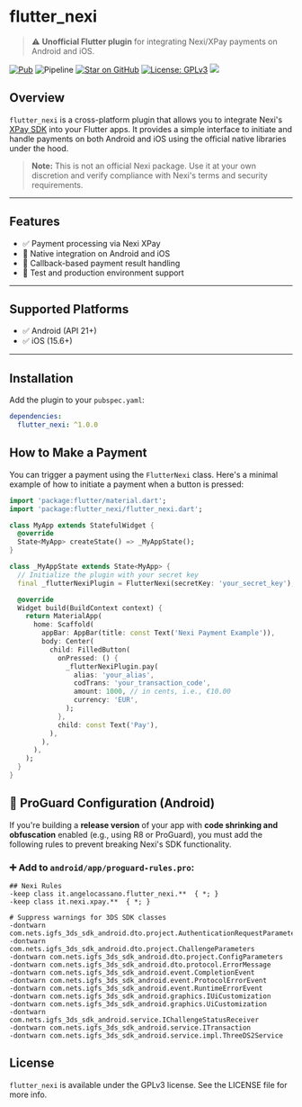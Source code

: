 # flutter_nexi

> ⚠️ **Unofficial Flutter plugin** for integrating Nexi/XPay payments on Android and iOS.

[![Pub](https://img.shields.io/pub/v/flutter_nexi.svg)](https://pub.dev/packages/flutter_nexi)
![Pipeline](https://github.com/AngeloAvv/flutter_nexi/workflows/Pipeline/badge.svg)
[![Star on GitHub](https://img.shields.io/github/stars/AngeloAvv/flutter_nexi.svg?style=flat&logo=github&colorB=deeppink&label=stars)](https://github.com/AngeloAvv/flutter_nexi)
[![License: GPLv3](https://img.shields.io/badge/license-GPLv3-purple.svg)](https://www.gnu.org/licenses/gpl-3.0.html)
[![](https://img.shields.io/static/v1?label=Sponsor&message=%E2%9D%A4&logo=GitHub&color=%23fe8e86)](https://github.com/sponsors/AngeloAvv)

## Overview

`flutter_nexi` is a cross-platform plugin that allows you to integrate Nexi's [XPay SDK](https://developer.nexi.it/) into your Flutter apps. It provides a simple interface to initiate and handle payments on both Android and iOS using the official native libraries under the hood.

> **Note:** This is not an official Nexi package. Use it at your own discretion and verify compliance with Nexi's terms and security requirements.

---

## Features

- ✅ Payment processing via Nexi XPay
- 📱 Native integration on Android and iOS
- 🔁 Callback-based payment result handling
- 🧪 Test and production environment support

---

## Supported Platforms

- ✅ Android (API 21+)
- ✅ iOS (15.6+)

---

## Installation

Add the plugin to your `pubspec.yaml`:

```yaml
dependencies:
  flutter_nexi: ^1.0.0
```

## How to Make a Payment

You can trigger a payment using the `FlutterNexi` class. Here's a minimal example of how to initiate a payment when a button is pressed:

```dart
import 'package:flutter/material.dart';
import 'package:flutter_nexi/flutter_nexi.dart';

class MyApp extends StatefulWidget {
  @override
  State<MyApp> createState() => _MyAppState();
}

class _MyAppState extends State<MyApp> {
  // Initialize the plugin with your secret key
  final _flutterNexiPlugin = FlutterNexi(secretKey: 'your_secret_key');

  @override
  Widget build(BuildContext context) {
    return MaterialApp(
      home: Scaffold(
        appBar: AppBar(title: const Text('Nexi Payment Example')),
        body: Center(
          child: FilledButton(
            onPressed: () {
              _flutterNexiPlugin.pay(
                alias: 'your_alias',
                codTrans: 'your_transaction_code',
                amount: 1000, // in cents, i.e., €10.00
                currency: 'EUR',
              );
            },
            child: const Text('Pay'),
          ),
        ),
      ),
    );
  }
}
```

## 🔐 ProGuard Configuration (Android)

If you're building a **release version** of your app with **code shrinking and obfuscation** enabled (e.g., using R8 or ProGuard), you must add the following rules to prevent breaking Nexi's SDK functionality.

### ➕ Add to `android/app/proguard-rules.pro`:

```proguard
## Nexi Rules
-keep class it.angelocassano.flutter_nexi.**  { *; }
-keep class it.nexi.xpay.**  { *; }

# Suppress warnings for 3DS SDK classes
-dontwarn com.nets.igfs_3ds_sdk_android.dto.project.AuthenticationRequestParameters
-dontwarn com.nets.igfs_3ds_sdk_android.dto.project.ChallengeParameters
-dontwarn com.nets.igfs_3ds_sdk_android.dto.project.ConfigParameters
-dontwarn com.nets.igfs_3ds_sdk_android.dto.protocol.ErrorMessage
-dontwarn com.nets.igfs_3ds_sdk_android.event.CompletionEvent
-dontwarn com.nets.igfs_3ds_sdk_android.event.ProtocolErrorEvent
-dontwarn com.nets.igfs_3ds_sdk_android.event.RuntimeErrorEvent
-dontwarn com.nets.igfs_3ds_sdk_android.graphics.IUiCustomization
-dontwarn com.nets.igfs_3ds_sdk_android.graphics.UiCustomization
-dontwarn com.nets.igfs_3ds_sdk_android.service.IChallengeStatusReceiver
-dontwarn com.nets.igfs_3ds_sdk_android.service.ITransaction
-dontwarn com.nets.igfs_3ds_sdk_android.service.impl.ThreeDS2Service
```

## License

`flutter_nexi` is available under the GPLv3 license. See the LICENSE file for more info.
